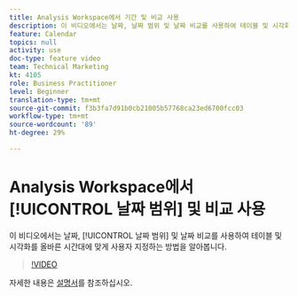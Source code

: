 ```yaml
---
title: Analysis Workspace에서 기간 및 비교 사용
description: 이 비디오에서는 날짜, 날짜 범위 및 날짜 비교를 사용하여 테이블 및 시각화를 올바른 시간대에 맞게 사용자 지정하는 방법을 알아봅니다.
feature: Calendar
topics: null
activity: use
doc-type: feature video
team: Technical Marketing
kt: 4105
role: Business Practitioner
level: Beginner
translation-type: tm+mt
source-git-commit: f3b3fa7d91b0cb21005b57768ca23ed6700fcc03
workflow-type: tm+mt
source-wordcount: '89'
ht-degree: 29%

---
```



# Analysis Workspace에서 [!UICONTROL 날짜 범위] 및 비교 사용

이 비디오에서는 날짜, [!UICONTROL 날짜 범위] 및 날짜 비교를 사용하여 테이블 및 시각화를 올바른 시간대에 맞게 사용자 지정하는 방법을 알아봅니다.

>[!VIDEO](https://video.tv.adobe.com/v/30753/?quality=12)

자세한 내용은 [설명서](https://docs.adobe.com/content/help/ko-KR/analytics/analyze/analysis-workspace/components/calendar-date-ranges/calendar.html)를 참조하십시오.
